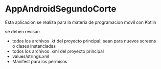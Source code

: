 # AppAndroidSegundoCorte
Esta aplicacion se realiza para la materia de programacion movil con Kotlin

se deben revisar:
- todos los archivos .kt del proyecto principal, sean para nuevos screens o clases instanciadas
- todos los archivos .xml del proyecto principal
- values/strings.xml
- Manifest para los permisos
